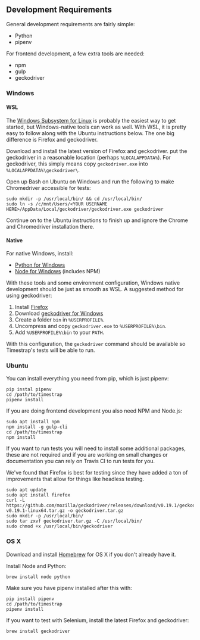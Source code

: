## Development Requirements

General development requirements are fairly simple:

- Python
- pipenv

For frontend development, a few extra tools are needed:

- npm
- gulp
- geckodriver


### Windows

#### WSL

The [Windows Subsystem for Linux](https://blogs.msdn.microsoft.com/wsl/) is
probably the easiest way to get started, but Windows-native tools can work
as well. With WSL, it is pretty easy to follow along with the Ubuntu
instructions below. The one big difference is Firefox and geckodriver.

Download and install the latest version of Firefox and geckodriver.
put the geckodriver in a reasonable location (perhaps `%LOCALAPPDATA%`). For
geckodriver, this simply means copy `geckodriver.exe` into
`%LOCALAPPDATA%\geckodriver\`.

Open up Bash on Ubuntu on Windows and run the following to make Chromedriver
accessible for tests:

    sudo mkdir -p /usr/local/bin/ && cd /usr/local/bin/
    sudo ln -s /c/mnt/Users/<YOUR USERNAME HERE>/AppData/Local/geckodriver/geckodriver.exe geckodriver

Continue on to the Ubuntu instructions to finish up and ignore the Chrome and
Chromedriver installation there.

#### Native

For native Windows, install:

- [Python for Windows](https://www.python.org/downloads/windows/)
- [Node for Windows](https://nodejs.org/en/download/) (includes NPM)

With these tools and some environment configuration, Windows native development
should be just as smooth as WSL. A suggested method for using geckodriver:

1. Install [Firefox](https://www.mozilla.org/en-US/firefox/)
1. Download [geckodriver for Windows](https://github.com/mozilla/geckodriver/releases)
1. Create a folder `bin` in `%USERPROFILE%`.
1. Uncompress and copy `geckodriver.exe` to `%USERPROFILE%\bin`.
1. Add `%USERPROFILE%\bin` to your `PATH`.

With this configuration, the `geckodriver` command should be available so
Timestrap's tests will be able to run.


### Ubuntu

You can install everything you need from pip, which is just pipenv:

    pip instal pipenv
    cd /path/to/timestrap
    pipenv install

If you are doing frontend development you also need NPM and Node.js:

    sudo apt install npm
    npm install -g gulp-cli
    cd /path/to/timestrap
    npm install

If you want to run tests you will need to install some additional packages,
these are not required and if you are working on small changes or documentation
you can rely on Travis CI to run tests for you.

We've found that Firefox is best for testing since they have added a ton of
improvements that allow for things like headless testing.

    sudo apt update
    sudo apt install firefox
    curl -L https://github.com/mozilla/geckodriver/releases/download/v0.19.1/geckodriver-v0.19.1-linux64.tar.gz -o geckodriver.tar.gz
    sudo mkdir -p /usr/local/bin/
    sudo tar zxvf geckodriver.tar.gz -C /usr/local/bin/
    sudo chmod +x /usr/local/bin/geckodriver


### OS X

Download and install [Homebrew](https://brew.sh/) for OS X if you don't already
have it.

Install Node and Python:

    brew install node python

Make sure you have pipenv installed after this with:

    pip install pipenv
    cd /path/to/timestrap
    pipenv install

If you want to test with Selenium, install the latest Firefox and geckodriver:

    brew install geckodriver
